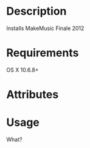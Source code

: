 Description
===========
Installs MakeMusic Finale 2012

Requirements
============
OS X 10.6.8+

Attributes
==========

Usage
=====
What?
